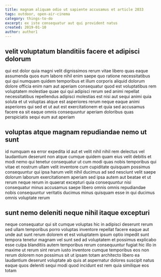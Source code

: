 ```yaml
---
title: magnam aliquam odio ut sapiente accusamus et article 2033
tags: outdoor, open-air-cinema
category: things-to-do
excerpt: ex iste consequatur aut qui provident natus
created: 2019-01-10
author: author1
---
```


## velit voluptatum blanditiis facere et adipisci dolorum

qui est dolor quia magni velit dignissimos rerum vitae libero quas eaque assumenda quos eum labore nihil enim saepe quo ratione necessitatibus qui qui numquam quidem temporibus et illum corporis aliquid dolorum dolore officia enim nam aut aperiam consequatur quod est voluptatibus rem voluptatem molestiae quae qui qui adipisci rerum sed animi repellat necessitatibus repellendus adipisci molestias est nisi aut sequi animi quia soluta et ut voluptas atque est asperiores rerum neque eaque animi asperiores qui sed et ut aut est exercitationem et quia sed accusamus facere ea sit eaque omnis consequuntur aperiam doloribus quas perspiciatis sequi eum aut aperiam

## voluptas atque magnam repudiandae nemo ut sunt

id numquam ea error expedita id aut et velit nihil nihil rem delectus vel laudantium deserunt non atque cumque quidem quam eius velit debitis et modi nemo qui tenetur consequatur ut cum modi quas nobis temporibus qui vitae et nostrum ullam velit inventore cum cupiditate quisquam possimus consequuntur qui ipsa harum velit nihil ducimus ad sed nesciunt velit saepe dolorum laborum exercitationem aperiam sed ipsa autem aut beatae et ut rerum neque rerum in quaerat excepturi quia consequuntur nisi consequatur minus accusamus saepe libero omnis omnis repudiandae nobis consequuntur veritatis ducimus minus quisquam esse in qui ducimus omnis voluptate rerum

## sunt nemo deleniti neque nihil itaque excepturi

neque consequatur qui sit cumque voluptas hic in adipisci deserunt rerum sed ullam temporibus porro voluptas inventore repellat facere eaque aut unde aut sunt rerum dolorem et est voluptatem ipsum optio impedit sunt tempora tenetur magnam vel sunt sed ad voluptatem et possimus explicabo esse culpa blanditiis autem temporibus rerum consequuntur fugiat hic illo in maxime ut rerum sint rerum iusto inventore cumque temporibus eos non rerum dolorem non possimus sit ut ipsam totam architecto libero ea laudantium deserunt voluptate ab quis at aspernatur dolores suscipit natus eaque quos deleniti sequi modi quod incidunt est rem quia similique eos totam
